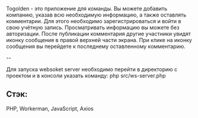 Togolden - это приложение для команды. 
Вы можете добавить компанию, указав всю необходимую информацию, а также оставлять комментарии.
Для этого необходимо зарегистрироваться и войти в свою учётную запись.
Просматривать информацию вы можете без авторизации.
После публикации комментария другие участники увидят иконку сообщения в правой верхней
части экрана. При клике на иконку сообщения вы перейдете к последнему оставленному комментарию. 

--

Для запуска websoket server необходимо перейти в директорию с проектом и в консоли указать команду: 
php src/ws-server.php

## Стэк:

PHP, Workerman, JavaScript, Axios